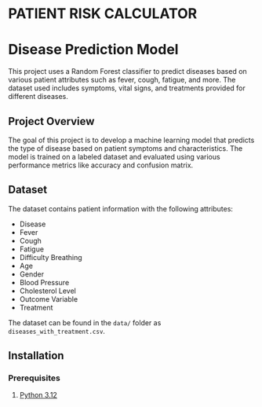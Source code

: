 # PATIENT RISK CALCULATOR
# Disease Prediction Model

This project uses a Random Forest classifier to predict diseases based on various patient attributes such as fever, cough, fatigue, and more. The dataset used includes symptoms, vital signs, and treatments provided for different diseases.

## Project Overview

The goal of this project is to develop a machine learning model that predicts the type of disease based on patient symptoms and characteristics. The model is trained on a labeled dataset and evaluated using various performance metrics like accuracy and confusion matrix.

## Dataset

The dataset contains patient information with the following attributes:
- Disease
- Fever
- Cough
- Fatigue
- Difficulty Breathing
- Age
- Gender
- Blood Pressure
- Cholesterol Level
- Outcome Variable
- Treatment

The dataset can be found in the `data/` folder as `diseases_with_treatment.csv`.

## Installation

### Prerequisites

1. [Python 3.12](https://www.python.org/downloads/)

### 
